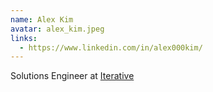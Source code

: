 ```yaml
---
name: Alex Kim
avatar: alex_kim.jpeg
links:
  - https://www.linkedin.com/in/alex000kim/
---
```


Solutions Engineer at [Iterative](https://iterative.ai/)
